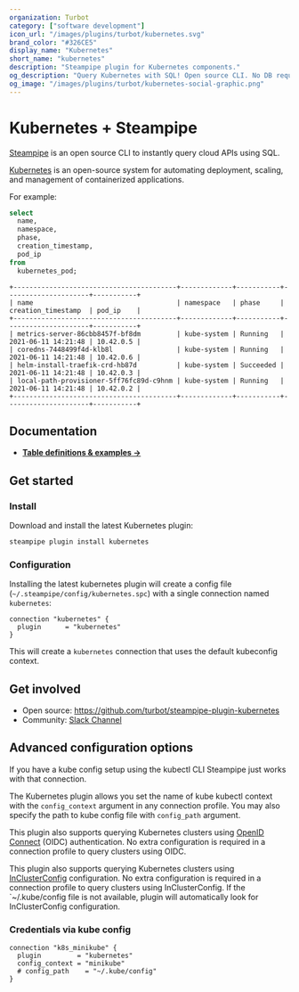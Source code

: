 ```yaml
---
organization: Turbot
category: ["software development"]
icon_url: "/images/plugins/turbot/kubernetes.svg"
brand_color: "#326CE5"
display_name: "Kubernetes"
short_name: "kubernetes"
description: "Steampipe plugin for Kubernetes components."
og_description: "Query Kubernetes with SQL! Open source CLI. No DB required."
og_image: "/images/plugins/turbot/kubernetes-social-graphic.png"
---
```


# Kubernetes + Steampipe

[Steampipe](https://steampipe.io) is an open source CLI to instantly query cloud APIs using SQL.

[Kubernetes](https://kubernetes.io) is an open-source system for automating deployment, scaling, and management of containerized applications.

For example:

```sql
select
  name,
  namespace,
  phase,
  creation_timestamp,
  pod_ip
from
  kubernetes_pod;
```

```
+-----------------------------------------+-------------+-----------+---------------------+-----------+
| name                                    | namespace   | phase     | creation_timestamp  | pod_ip    |
+-----------------------------------------+-------------+-----------+---------------------+-----------+
| metrics-server-86cbb8457f-bf8dm         | kube-system | Running   | 2021-06-11 14:21:48 | 10.42.0.5 |
| coredns-7448499f4d-klb8l                | kube-system | Running   | 2021-06-11 14:21:48 | 10.42.0.6 |
| helm-install-traefik-crd-hb87d          | kube-system | Succeeded | 2021-06-11 14:21:48 | 10.42.0.3 |
| local-path-provisioner-5ff76fc89d-c9hnm | kube-system | Running   | 2021-06-11 14:21:48 | 10.42.0.2 |
+-----------------------------------------+-------------+-----------+---------------------+-----------+
```

## Documentation

- **[Table definitions & examples →](/plugins/turbot/kubernetes/tables)**

## Get started

### Install

Download and install the latest Kubernetes plugin:

```bash
steampipe plugin install kubernetes
```

### Configuration

Installing the latest kubernetes plugin will create a config file (`~/.steampipe/config/kubernetes.spc`) with a single connection named `kubernetes`:

```hcl
connection "kubernetes" {
  plugin      = "kubernetes"
}
```

This will create a `kubernetes` connection that uses the default kubeconfig context.

## Get involved

- Open source: https://github.com/turbot/steampipe-plugin-kubernetes
- Community: [Slack Channel](https://steampipe.io/community/join)

## Advanced configuration options

If you have a kube config setup using the kubectl CLI Steampipe just works with that connection.

The Kubernetes plugin allows you set the name of kube kubectl context with the `config_context` argument in any connection profile. You may also specify the path to kube config file with `config_path` argument.

This plugin also supports querying Kubernetes clusters using [OpenID Connect](https://kubernetes.io/docs/reference/access-authn-authz/authentication/#openid-connect-tokens) (OIDC) authentication. No extra configuration is required in a connection profile to query clusters using OIDC.

This plugin also supports querying Kubernetes clusters using [InClusterConfig](https://kubernetes.io/docs/tasks/run-application/access-api-from-pod/#accessing-the-api-from-within-a-pod) configuration. No extra configuration is required in a connection profile to query clusters using InClusterConfig. If the `~/.kube/config file is not available, plugin will automatically look for InClusterConfig configuration.

### Credentials via kube config

```hcl
connection "k8s_minikube" {
  plugin         = "kubernetes"
  config_context = "minikube"
  # config_path    = "~/.kube/config"
}
```
